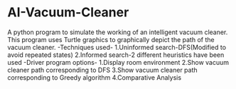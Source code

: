 # AI-Vacuum-Cleaner
A python program to simulate the working of an intelligent vacuum cleaner.
This program uses Turtle graphics to graphically depict the path of the vacuum cleaner.
-Techniques used-
1.Uninformed search-DFS(Modified to avoid repeated states)
2.Informed search-2 different heuristics have been used
-Driver program options-
1.Display room environment
2.Show vacuum cleaner path corresponding to DFS
3.Show vacuum cleaner path corresponding to Greedy algorithm
4.Comparative Analysis
